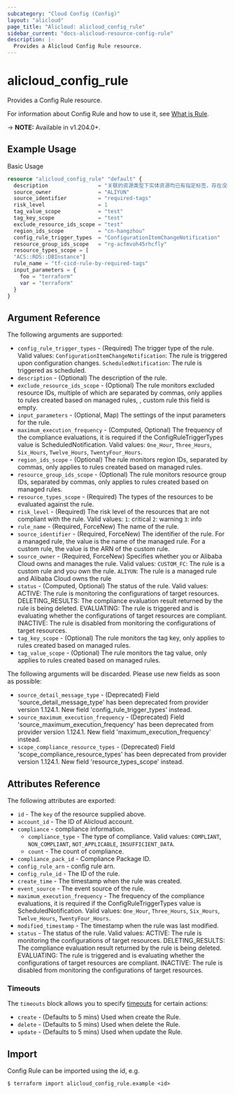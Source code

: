 ```yaml
---
subcategory: "Cloud Config (Config)"
layout: "alicloud"
page_title: "Alicloud: alicloud_config_rule"
sidebar_current: "docs-alicloud-resource-config-rule"
description: |-
  Provides a Alicloud Config Rule resource.
---
```


# alicloud_config_rule

Provides a Config Rule resource.

For information about Config Rule and how to use it, see [What is Rule](https://www.alibabacloud.com/help/en/).

-> **NOTE:** Available in v1.204.0+.

## Example Usage

Basic Usage

```terraform
resource "alicloud_config_rule" "default" {
  description                = "关联的资源类型下实体资源均已有指定标签，存在没有指定标签的资源则视为“不合规”。"
  source_owner               = "ALIYUN"
  source_identifier          = "required-tags"
  risk_level                 = 1
  tag_value_scope            = "test"
  tag_key_scope              = "test"
  exclude_resource_ids_scope = "test"
  region_ids_scope           = "cn-hangzhou"
  config_rule_trigger_types  = "ConfigurationItemChangeNotification"
  resource_group_ids_scope   = "rg-acfmvoh45rhcfly"
  resource_types_scope = [
  "ACS::RDS::DBInstance"]
  rule_name = "tf-cicd-rule-by-required-tags"
  input_parameters = {
    foo = "terraform"
    var = "terraform"
  }
}
```

## Argument Reference

The following arguments are supported:
* `config_rule_trigger_types` - (Required) The trigger type of the rule. Valid values:  `ConfigurationItemChangeNotification`: The rule is triggered upon configuration changes. `ScheduledNotification`: The rule is triggered as scheduled.
* `description` - (Optional) The description of the rule.
* `exclude_resource_ids_scope` - (Optional) The rule monitors excluded resource IDs, multiple of which are separated by commas, only applies to rules created based on managed rules, , custom rule this field is empty.
* `input_parameters` - (Optional, Map) The settings of the input parameters for the rule.
* `maximum_execution_frequency` - (Computed, Optional) The frequency of the compliance evaluations, it is required if the ConfigRuleTriggerTypes value is ScheduledNotification. Valid values:  `One_Hour`, `Three_Hours`, `Six_Hours`, `Twelve_Hours`, `TwentyFour_Hours`.
* `region_ids_scope` - (Optional) The rule monitors region IDs, separated by commas, only applies to rules created based on managed rules.
* `resource_group_ids_scope` - (Optional) The rule monitors resource group IDs, separated by commas, only applies to rules created based on managed rules.
* `resource_types_scope` - (Required) The types of the resources to be evaluated against the rule.
* `risk_level` - (Required) The risk level of the resources that are not compliant with the rule. Valid values:  `1`: critical `2`: warning `3`: info
* `rule_name` - (Required, ForceNew) The name of the rule.
* `source_identifier` - (Required, ForceNew) The identifier of the rule.  For a managed rule, the value is the name of the managed rule. For a custom rule, the value is the ARN of the custom rule.
* `source_owner` - (Required, ForceNew) Specifies whether you or Alibaba Cloud owns and manages the rule. Valid values:  `CUSTOM_FC`: The rule is a custom rule and you own the rule. `ALIYUN`: The rule is a managed rule and Alibaba Cloud owns the rule
* `status` - (Computed, Optional) The status of the rule. Valid values: ACTIVE: The rule is monitoring the configurations of target resources. DELETING_RESULTS: The compliance evaluation result returned by the rule is being deleted. EVALUATING: The rule is triggered and is evaluating whether the configurations of target resources are compliant. INACTIVE: The rule is disabled from monitoring the configurations of target resources.
* `tag_key_scope` - (Optional) The rule monitors the tag key, only applies to rules created based on managed rules.
* `tag_value_scope` - (Optional) The rule monitors the tag value, only applies to rules created based on managed rules.

The following arguments will be discarded. Please use new fields as soon as possible:
* `source_detail_message_type` - (Deprecated) Field 'source_detail_message_type' has been deprecated from provider version 1.124.1. New field 'config_rule_trigger_types' instead.
* `source_maximum_execution_frequency` - (Deprecated) Field 'source_maximum_execution_frequency' has been deprecated from provider version 1.124.1. New field 'maximum_execution_frequency' instead.
* `scope_compliance_resource_types` - (Deprecated) Field 'scope_compliance_resource_types' has been deprecated from provider version 1.124.1. New field 'resource_types_scope' instead.


## Attributes Reference

The following attributes are exported:
* `id` - The `key` of the resource supplied above.
* `account_id` - The ID of Alicloud account.
* `compliance` - compliance information.
  * `compliance_type` - The type of compliance. Valid values: `COMPLIANT`, `NON_COMPLIANT`, `NOT_APPLICABLE`, `INSUFFICIENT_DATA`.
  * `count` - The count of compliance.
* `compliance_pack_id` - Compliance Package ID.
* `config_rule_arn` - config rule arn.
* `config_rule_id` - The ID of the rule.
* `create_time` - The timestamp when the rule was created.
* `event_source` - The event source of the rule.
* `maximum_execution_frequency` - The frequency of the compliance evaluations, it is required if the ConfigRuleTriggerTypes value is ScheduledNotification. Valid values:  `One_Hour`, `Three_Hours`, `Six_Hours`, `Twelve_Hours`, `TwentyFour_Hours`.
* `modified_timestamp` - The timestamp when the rule was last modified.
* `status` - The status of the rule. Valid values: ACTIVE: The rule is monitoring the configurations of target resources. DELETING_RESULTS: The compliance evaluation result returned by the rule is being deleted. EVALUATING: The rule is triggered and is evaluating whether the configurations of target resources are compliant. INACTIVE: The rule is disabled from monitoring the configurations of target resources.

### Timeouts

The `timeouts` block allows you to specify [timeouts](https://www.terraform.io/docs/configuration-0-11/resources.html#timeouts) for certain actions:
* `create` - (Defaults to 5 mins) Used when create the Rule.
* `delete` - (Defaults to 5 mins) Used when delete the Rule.
* `update` - (Defaults to 5 mins) Used when update the Rule.

## Import

Config Rule can be imported using the id, e.g.

```shell
$ terraform import alicloud_config_rule.example <id>
```